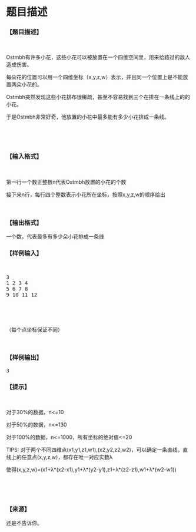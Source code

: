 # 题目描述


<h3>
【题目描述】
</h3>
<p>
<br/>
</p>
<p>
Ostmbh有许多小花，这些小花可以被放置在一个四维空间里，用来给路过的敌人造成伤害。
</p>
<p>
每朵花的位置可以用一个四维坐标（x,y,z,w）表示，并且同一个位置上是不能放置两朵小花的。
</p>
<p>
Ostmbh突然发现这些小花排布很稀疏，甚至不容易找到三个在排在一条线上的的小花。
</p>
<p>
于是Ostmbh非常好奇，他放置的小花中最多能有多少小花排成一条线。
</p>
<p>
<br/>
</p>
<p>
<br/>
</p>
<h3>
【输入格式】
</h3>
<p>
<br/>
</p>
<p>
第一行一个数正整数n代表Ostmbh放置的小花的个数
</p>
<p>
接下来n行，每行四个整数表示小花所在坐标，按照x,y,z,w的顺序给出
</p>
<p>
<br/>
</p>
<h3>
【输出格式】
</h3>
<p>
一个数，代表最多有多少朵小花排成一条线
</p>
<h3>
【样例输入】
</h3>
<pre><p>
3
1 2 3 4
5 6 7 8
9 10 11 12
</p>

<p>
（每个点坐标保证不同）
</p>
</pre>
<h3>
【样例输出】
</h3>
<pre>3</pre>
<h3>
【提示】
</h3>
<p>
<br/>
</p>
<p>
对于30%的数据，n&lt;=10
</p>
<p>
对于50%的数据，n&lt;=130
</p>
<p>
对于100%的数据，n&lt;=1000，所有坐标的绝对值&lt;=20
</p>
<p>
TIPS: 对于两个不同四维点(x1,y1,z1,w1),(x2,y2,z2,w2)，可以确定一条直线，直线上的任意点(x,y,z,w)，都存在唯一对应实数λ
</p>
<p>
使得(x,y,z,w)=(x1+λ*(x2-x1),y1+λ*(y2-y1),z1+λ*(z2-z1),w1+λ*(w2-w1))
</p>
<p>
<br/>
</p>
<p>
<br/>
</p>
<h3>
【来源】
</h3>
<p>
还是不告诉你。
</p>
